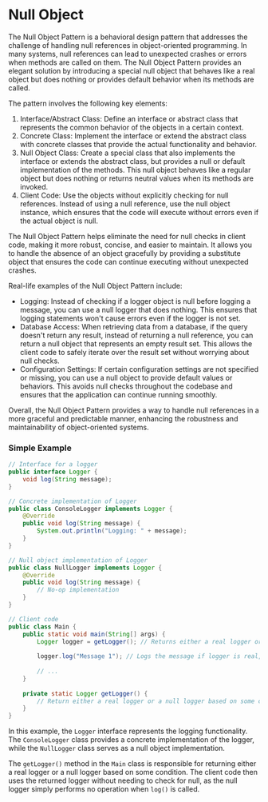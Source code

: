# Null Object
The Null Object Pattern is a behavioral design pattern that addresses the challenge of handling null references in object-oriented programming. In many systems, null references can lead to unexpected crashes or errors when methods are called on them. The Null Object Pattern provides an elegant solution by introducing a special null object that behaves like a real object but does nothing or provides default behavior when its methods are called.

The pattern involves the following key elements:

1.  Interface/Abstract Class: Define an interface or abstract class that represents the common behavior of the objects in a certain context.
2.  Concrete Class: Implement the interface or extend the abstract class with concrete classes that provide the actual functionality and behavior.
3.  Null Object Class: Create a special class that also implements the interface or extends the abstract class, but provides a null or default implementation of the methods. This null object behaves like a regular object but does nothing or returns neutral values when its methods are invoked.
4.  Client Code: Use the objects without explicitly checking for null references. Instead of using a null reference, use the null object instance, which ensures that the code will execute without errors even if the actual object is null.

The Null Object Pattern helps eliminate the need for null checks in client code, making it more robust, concise, and easier to maintain. It allows you to handle the absence of an object gracefully by providing a substitute object that ensures the code can continue executing without unexpected crashes.

Real-life examples of the Null Object Pattern include:

-   Logging: Instead of checking if a logger object is null before logging a message, you can use a null logger that does nothing. This ensures that logging statements won't cause errors even if the logger is not set.
-   Database Access: When retrieving data from a database, if the query doesn't return any result, instead of returning a null reference, you can return a null object that represents an empty result set. This allows the client code to safely iterate over the result set without worrying about null checks.
-   Configuration Settings: If certain configuration settings are not specified or missing, you can use a null object to provide default values or behaviors. This avoids null checks throughout the codebase and ensures that the application can continue running smoothly.

Overall, the Null Object Pattern provides a way to handle null references in a more graceful and predictable manner, enhancing the robustness and maintainability of object-oriented systems.

### Simple Example
```java
// Interface for a logger
public interface Logger {
    void log(String message);
}

// Concrete implementation of Logger
public class ConsoleLogger implements Logger {
    @Override
    public void log(String message) {
        System.out.println("Logging: " + message);
    }
}

// Null object implementation of Logger
public class NullLogger implements Logger {
    @Override
    public void log(String message) {
        // No-op implementation
    }
}

// Client code
public class Main {
    public static void main(String[] args) {
        Logger logger = getLogger(); // Returns either a real logger or a null logger
        
        logger.log("Message 1"); // Logs the message if logger is real, does nothing if null logger
        
        // ...
    }
    
    private static Logger getLogger() {
        // Return either a real logger or a null logger based on some condition
    }
}
```
In this example, the `Logger` interface represents the logging functionality. The `ConsoleLogger` class provides a concrete implementation of the logger, while the `NullLogger` class serves as a null object implementation.

The `getLogger()` method in the `Main` class is responsible for returning either a real logger or a null logger based on some condition. The client code then uses the returned logger without needing to check for null, as the null logger simply performs no operation when `log()` is called.
